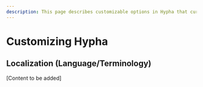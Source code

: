 ```yaml
---
description: This page describes customizable options in Hypha that currently exist
---
```


# Customizing Hypha

## Localization (Language/Terminology)&#x20;

\[Content to be added]
